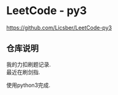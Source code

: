 # LeetCode - py3

https://github.com/Licsber/LeetCode-py3

## 仓库说明

我的力扣刷题记录.  
最近在刷剑指.

使用python3完成.
